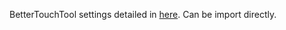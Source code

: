 BetterTouchTool settings detailed in [here](http://luosky.com/2012/08/06/my-bettertouchtool-config/). Can be import directly. 